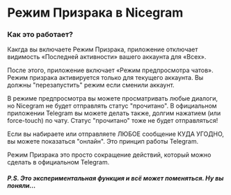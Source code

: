 # Режим Призрака в Nicegram

### Как это работает?
Какгда вы включаете Режим Призрака, приложение отключает видимость «Последней активности» вашего аккаунта для «Всех».

После этого, приложение включает «Режим предпросмотра чатов».
Режим призрака активируется только для текущего аккаунта.
Вы должны "перезапустить" режим если сменили аккаунт.

В режиме предпросмотра вы можете просматривать любые диалоги, но Nicegram не будет отправлять статус "прочитано".
В официальном приложении Telegram вы можете делать также, долгим нажатием (или force-touch) по чату. Статус "прочитано" тоже не будет отправляться!

Если вы набираете или отправляете ЛЮБОЕ сообщение КУДА УГОДНО, вы можете показаться "онлайн". Это принцип работы Telegram.


Режим Призрака это просто сокращение действий, который можно сделать в официальном Telegram.


##### P.S. Это экспериментальная функция и всё может поменяться. Ну вы поняли...
